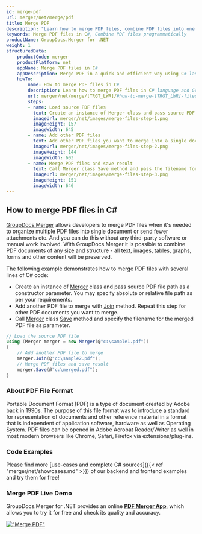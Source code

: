 ```yaml
---
id: merge-pdf
url: merger/net/merge/pdf
title: Merge PDF
description: "Learn how to merge PDF files, combine PDF files into one file programmatically in C# language using GroupDocs.Merger for .NET library."
keywords: Merge PDF files in C#, Combine PDF files programmatically
productName: GroupDocs.Merger for .NET
weight: 1
structuredData:
    productCode: merger
    productPlatform: net
    appName: Merge PDF files in C#
    appDescription: Merge PDF in a quick and efficient way using C# language and GroupDocs.Merger for .NET API, without the use of any third-party software like Microsoft or Open Office.
    howTo:
        name: How to merge PDF files in C# 
        description: Learn how to merge PDF files in C# language and GroupDocs.Merger for .NET API, without the use of any third-party software like Microsoft or Open Office.
        url: merger/net/merge/[TRGT_LWR]/#how-to-merge-[TRGT_LWR]-files-in-c
        steps:
        - name: Load source PDF files 
          text: Create an instance of Merger class and pass source PDF file path as a constructor parameter. You may specify absolute or relative file path as per your requirements. 
          imageUrl: merger/net/images/merge-files-step-1.png
          imageHeight: 157
          imageWidth: 645
        - name: Add other PDF files
          text: Add other PDF files you want to merge into a single document with Join method of Merger class.
          imageUrl: merger/net/images/merge-files-step-2.png
          imageHeight: 144
          imageWidth: 603
        - name: Merge PDF files and save result 
          text: Call Merger class Save method and pass the filename for the resultant PDF file as parameter.
          imageUrl: merger/net/images/merge-files-step-3.png
          imageHeight: 151
          imageWidth: 646
---
```


## How to merge PDF files in C\#

[GroupDocs.Merger](https://products.groupdocs.com/merger/net) allows developers to merge PDF files when it's needed to organize multiple
 PDF files into single document or send fewer attachments etc. And you can do this without any third-party software or manual work involved.
 With GroupDocs.Merger it is possible to combine PDF documents of any size and structure - all text, images, tables, graphs, forms and other content will be preserved.

The following example demonstrates how to merge PDF files with several lines of C# code:

* Create an instance of [Merger](https://apireference.groupdocs.com/net/merger/groupdocs.merger/merger) class and pass source PDF file path as a constructor parameter. You may specify absolute or relative file path as per your requirements.
* Add another PDF file to merge with [Join](https://apireference.groupdocs.com/merger/net/groupdocs.merger/merger/methods/join/index) method. Repeat this step for other PDF documents you want to merge.
* Call [Merger](https://apireference.groupdocs.com/net/merger/groupdocs.merger/merger) class [Save](https://apireference.groupdocs.com/merger/net/groupdocs.merger/merger/methods/save/index) method and specify the filename for the merged PDF file as parameter.

```csharp
// Load the source PDF file
using (Merger merger = new Merger(@"c:\sample1.pdf"))
{
    // Add another PDF file to merge
    merger.Join(@"c:\sample2.pdf");
    // Merge PDF files and save result
    merger.Save(@"c:\merged.pdf");
}
```

### About PDF File Format

Portable Document Format (PDF) is a type of document created by Adobe back in 1990s. The purpose of this file format was to introduce a standard for representation of documents and other reference material in a format that is independent of application software, hardware as well as Operating System. PDF files can be opened in Adobe Acrobat Reader/Writer as well in most modern browsers like Chrome, Safari, Firefox via extensions/plug-ins.

### Code Examples

Please find more [use-cases and complete C# sources]({{< ref "merger/net/showcases.md" >}}) of our backend and frontend examples and try them for free!

### Merge PDF Live Demo

GroupDocs.Merger for .NET provides an online [**PDF Merger App**](https://products.groupdocs.app/merger/pdf), which allows you to try it for free and check its quality and accuracy.

[!["Merge PDF"](merger/net/images/merge/merge-pdf.png)](https://products.groupdocs.app/merger/pdf)